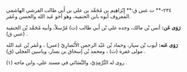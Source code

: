 ٢٣٤-** ت عس ق:** إِبْرَاهِيم بن مُحَمَّد بن علي بن أَبي طالب القرشي الهاشمي المعروف أبوه بابن الحنفية، وهو أخو عَبد الله والحسن وعُمَر.

**رَوَى عَن:** أنس بْن مالك، وجده علي بْن أَبي طالب (ت) مُرْسلاً، وأبيه مُحَمَّد بْن الحنفية (عس ق) .

**رَوَى عَنه:** أيوب بْن سيار، وحماد بْن عَبْد الرحمن الأَنْصارِيّ (عس) ، وعُمَر بْن عَبد الله مولى غفرة (ت) ، ومحمد بْن إسحاق بن يسار، وياسين العجلي (ق) .

روى له التِّرْمِذِيّ، والنَّسَائي في مسند علي، وابن ماجه (١) .